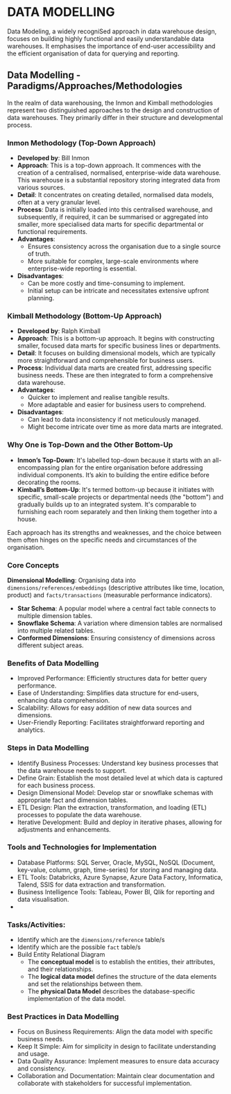 # DATA MODELLING

Data Modeling, a widely recogniSed approach in data warehouse design, focuses on building highly functional and easily understandable data warehouses. It emphasises the importance of end-user accessibility and the efficient organisation of data for querying and reporting.

## Data Modelling - Paradigms/Approaches/Methodologies

In the realm of data warehousing, the Inmon and Kimball methodologies represent two distinguished approaches to the design and construction of data warehouses. They primarily differ in their structure and developmental process.

### Inmon Methodology (Top-Down Approach)
- **Developed by**: Bill Inmon
- **Approach**: This is a top-down approach. It commences with the creation of a centralised, normalised, enterprise-wide data warehouse. This warehouse is a substantial repository storing integrated data from various sources.
- **Detail**: It concentrates on creating detailed, normalised data models, often at a very granular level.
- **Process**: Data is initially loaded into this centralised warehouse, and subsequently, if required, it can be summarised or aggregated into smaller, more specialised data marts for specific departmental or functional requirements.
- **Advantages**: 
  - Ensures consistency across the organisation due to a single source of truth.
  - More suitable for complex, large-scale environments where enterprise-wide reporting is essential.
- **Disadvantages**:
  - Can be more costly and time-consuming to implement.
  - Initial setup can be intricate and necessitates extensive upfront planning.

### Kimball Methodology (Bottom-Up Approach)
- **Developed by**: Ralph Kimball
- **Approach**: This is a bottom-up approach. It begins with constructing smaller, focused data marts for specific business lines or departments.
- **Detail**: It focuses on building dimensional models, which are typically more straightforward and comprehensible for business users.
- **Process**: Individual data marts are created first, addressing specific business needs. These are then integrated to form a comprehensive data warehouse.
- **Advantages**: 
  - Quicker to implement and realise tangible results.
  - More adaptable and easier for business users to comprehend.
- **Disadvantages**:
  - Can lead to data inconsistency if not meticulously managed.
  - Might become intricate over time as more data marts are integrated.

### Why One is Top-Down and the Other Bottom-Up
- **Inmon’s Top-Down**: It's labelled top-down because it starts with an all-encompassing plan for the entire organisation before addressing individual components. It’s akin to building the entire edifice before decorating the rooms.
- **Kimball’s Bottom-Up**: It's termed bottom-up because it initiates with specific, small-scale projects or departmental needs (the "bottom") and gradually builds up to an integrated system. It's comparable to furnishing each room separately and then linking them together into a house.

Each approach has its strengths and weaknesses, and the choice between them often hinges on the specific needs and circumstances of the organisation.

### Core Concepts
**Dimensional Modelling**: Organising data into `dimensions/references/embeddings` (descriptive attributes like time, location, product) and `facts/transactions` (measurable performance indicators).
- **Star Schema**: A popular model where a central fact table connects to multiple dimension tables.
- **Snowflake Schema**: A variation where dimension tables are normalised into multiple related tables.
- **Conformed Dimensions**: Ensuring consistency of dimensions across different subject areas.

### Benefits of Data Modelling
- Improved Performance: Efficiently structures data for better query performance.
- Ease of Understanding: Simplifies data structure for end-users, enhancing data comprehension.
- Scalability: Allows for easy addition of new data sources and dimensions.
- User-Friendly Reporting: Facilitates straightforward reporting and analytics.

### Steps in Data Modelling
- Identify Business Processes: Understand key business processes that the data warehouse needs to support.
- Define Grain: Establish the most detailed level at which data is captured for each business process.
- Design Dimensional Model: Develop star or snowflake schemas with appropriate fact and dimension tables.
- ETL Design: Plan the extraction, transformation, and loading (ETL) processes to populate the data warehouse.
- Iterative Development: Build and deploy in iterative phases, allowing for adjustments and enhancements.

### Tools and Technologies for Implementation
- Database Platforms: SQL Server, Oracle, MySQL, NoSQL (Document, key-value, column, graph, time-series) for storing and managing data.
- ETL Tools: Databricks, Azure Synapse, Azure Data Factory, Informatica, Talend, SSIS for data extraction and transformation.
- Business Intelligence Tools: Tableau, Power BI, Qlik for reporting and data visualisation.
- 
### Tasks/Activities:
- Identify which are the `dimensions/reference` table/s
- Identify which are the possible `fact` table/s
- Build Entity Relational Diagram
   - The **conceptual model** is to establish the entities, their attributes, and their relationships.
   - The **logical data model** defines the structure of the data elements and set the relationships between them.
   - The **physical Data Model** describes the database-specific implementation of the data model.



### Best Practices in Data Modelling
- Focus on Business Requirements: Align the data model with specific business needs.
- Keep It Simple: Aim for simplicity in design to facilitate understanding and usage.
- Data Quality Assurance: Implement measures to ensure data accuracy and consistency.
- Collaboration and Documentation: Maintain clear documentation and collaborate with stakeholders for successful implementation.
